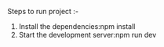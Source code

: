 Steps to run project :-

1. Install the dependencies:npm install
2. Start the development server:npm run dev